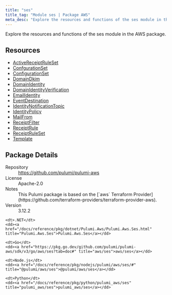 ```yaml
---
title: "ses"
title_tag: "Module ses | Package AWS"
meta_desc: "Explore the resources and functions of the ses module in the AWS package."
---
```


<!-- WARNING: this file was generated by Pulumi Docs Generator. -->
<!-- Do not edit by hand unless you're certain you know what you are doing! -->

Explore the resources and functions of the ses module in the AWS package.

<h2 id="resources">Resources</h2>
<ul class="api">
    <li><a href="activereceiptruleset" title="ActiveReceiptRuleSet"><span class="symbol resource"></span>ActiveReceiptRuleSet</a></li>
    <li><a href="confgurationset" title="ConfgurationSet"><span class="symbol resource"></span>ConfgurationSet</a></li>
    <li><a href="configurationset" title="ConfigurationSet"><span class="symbol resource"></span>ConfigurationSet</a></li>
    <li><a href="domaindkim" title="DomainDkim"><span class="symbol resource"></span>DomainDkim</a></li>
    <li><a href="domainidentity" title="DomainIdentity"><span class="symbol resource"></span>DomainIdentity</a></li>
    <li><a href="domainidentityverification" title="DomainIdentityVerification"><span class="symbol resource"></span>DomainIdentityVerification</a></li>
    <li><a href="emailidentity" title="EmailIdentity"><span class="symbol resource"></span>EmailIdentity</a></li>
    <li><a href="eventdestination" title="EventDestination"><span class="symbol resource"></span>EventDestination</a></li>
    <li><a href="identitynotificationtopic" title="IdentityNotificationTopic"><span class="symbol resource"></span>IdentityNotificationTopic</a></li>
    <li><a href="identitypolicy" title="IdentityPolicy"><span class="symbol resource"></span>IdentityPolicy</a></li>
    <li><a href="mailfrom" title="MailFrom"><span class="symbol resource"></span>MailFrom</a></li>
    <li><a href="receiptfilter" title="ReceiptFilter"><span class="symbol resource"></span>ReceiptFilter</a></li>
    <li><a href="receiptrule" title="ReceiptRule"><span class="symbol resource"></span>ReceiptRule</a></li>
    <li><a href="receiptruleset" title="ReceiptRuleSet"><span class="symbol resource"></span>ReceiptRuleSet</a></li>
    <li><a href="template" title="Template"><span class="symbol resource"></span>Template</a></li>
</ul>

<h2 id="package-details">Package Details</h2>
<dl class="package-details">
	<dt>Repository</dt>
	<dd><a href="https://github.com/pulumi/pulumi-aws">https://github.com/pulumi/pulumi-aws</a></dd>
	<dt>License</dt>
	<dd>Apache-2.0</dd>
	<dt>Notes</dt>
	<dd>This Pulumi package is based on the [`aws` Terraform Provider](https://github.com/terraform-providers/terraform-provider-aws).</dd>
	<dt>Version</dt>
	<dd>3.12.2</dd>
</dl>



<dl class="tabular">

    <dt>.NET</dt>
    <dd><a href="/docs/reference/pkg/dotnet/Pulumi.Aws/Pulumi.Aws.Ses.html" title="Pulumi.Aws.Ses">Pulumi.Aws.Ses</a></dd>

    <dt>Go</dt>
    <dd><a href="https://pkg.go.dev/github.com/pulumi/pulumi-aws/sdk/v3/go/aws/ses?tab=doc#" title="aws/ses">aws/ses</a></dd>

    <dt>Node.js</dt>
    <dd><a href="/docs/reference/pkg/nodejs/pulumi/aws/ses/#" title="@pulumi/aws/ses">@pulumi/aws/ses</a></dd>

    <dt>Python</dt>
    <dd><a href="/docs/reference/pkg/python/pulumi_aws/ses" title="pulumi_aws/ses">pulumi_aws/ses</a></dd>

</dl>

